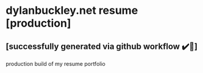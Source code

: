 # dylanbuckley.net resume [production] 
## [successfully generated via github workflow :heavy_check_mark::gem:]

production build of my resume portfolio
